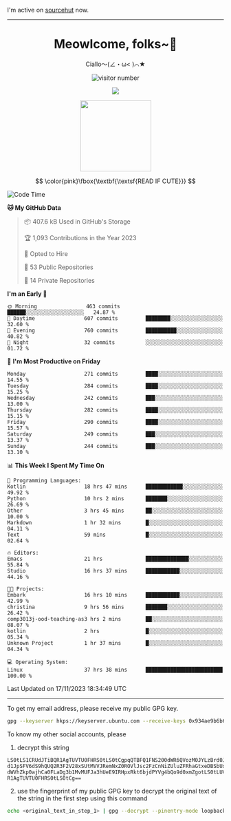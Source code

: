 I'm active on [sourcehut](https://sr.ht/~meow_king/) now. 

---

<div align="center">
  <h1>Meowlcome, folks~👋</h1>
  <p>Ciallo～(∠・ω< )⌒★</p>
</div>

<p align="center">
  <img src="https://count.getloli.com/get/@Ziqi-Yang?theme=rule34" alt="visitor number" />
</p>

<p align="center">
  <img src="https://skillicons.dev/icons?i=rust,c,py,flutter,go,java,js,bash,linux,emacs" />
</p>
<p align="center">
  <img height="165" src="https://github-readme-stats.vercel.app/api?username=Ziqi-Yang&show_icons=true&include_all_commits=true&hide_border=true" />
</p>

$$
\color{pink}\fbox{\textbf{\textsf{READ IF CUTE}}}
$$

<!--START_SECTION:waka-->
![Code Time](http://img.shields.io/badge/Code%20Time-1%2C872%20hrs%2023%20mins-blue)

**🐱 My GitHub Data** 

> 📦 407.6 kB Used in GitHub's Storage 
 > 
> 🏆 1,093 Contributions in the Year 2023
 > 
> 💼 Opted to Hire
 > 
> 📜 53 Public Repositories 
 > 
> 🔑 14 Private Repositories 
 > 
**I'm an Early 🐤** 

```text
🌞 Morning                463 commits         ██████░░░░░░░░░░░░░░░░░░░   24.87 % 
🌆 Daytime                607 commits         ████████░░░░░░░░░░░░░░░░░   32.60 % 
🌃 Evening                760 commits         ██████████░░░░░░░░░░░░░░░   40.82 % 
🌙 Night                  32 commits          ░░░░░░░░░░░░░░░░░░░░░░░░░   01.72 % 
```
📅 **I'm Most Productive on Friday** 

```text
Monday                   271 commits         ████░░░░░░░░░░░░░░░░░░░░░   14.55 % 
Tuesday                  284 commits         ████░░░░░░░░░░░░░░░░░░░░░   15.25 % 
Wednesday                242 commits         ███░░░░░░░░░░░░░░░░░░░░░░   13.00 % 
Thursday                 282 commits         ████░░░░░░░░░░░░░░░░░░░░░   15.15 % 
Friday                   290 commits         ████░░░░░░░░░░░░░░░░░░░░░   15.57 % 
Saturday                 249 commits         ███░░░░░░░░░░░░░░░░░░░░░░   13.37 % 
Sunday                   244 commits         ███░░░░░░░░░░░░░░░░░░░░░░   13.10 % 
```


📊 **This Week I Spent My Time On** 

```text
💬 Programming Languages: 
Kotlin                   18 hrs 47 mins      ████████████░░░░░░░░░░░░░   49.92 % 
Python                   10 hrs 2 mins       ███████░░░░░░░░░░░░░░░░░░   26.69 % 
Other                    3 hrs 45 mins       ██░░░░░░░░░░░░░░░░░░░░░░░   10.00 % 
Markdown                 1 hr 32 mins        █░░░░░░░░░░░░░░░░░░░░░░░░   04.11 % 
Text                     59 mins             █░░░░░░░░░░░░░░░░░░░░░░░░   02.64 % 

🔥 Editors: 
Emacs                    21 hrs              ██████████████░░░░░░░░░░░   55.84 % 
Studio                   16 hrs 37 mins      ███████████░░░░░░░░░░░░░░   44.16 % 

🐱‍💻 Projects: 
Embark                   16 hrs 10 mins      ███████████░░░░░░░░░░░░░░   42.99 % 
christina                9 hrs 56 mins       ███████░░░░░░░░░░░░░░░░░░   26.42 % 
comp3013j-ood-teaching-as3 hrs 2 mins        ██░░░░░░░░░░░░░░░░░░░░░░░   08.07 % 
kotlin                   2 hrs               █░░░░░░░░░░░░░░░░░░░░░░░░   05.34 % 
Unknown Project          1 hr 37 mins        █░░░░░░░░░░░░░░░░░░░░░░░░   04.34 % 

💻 Operating System: 
Linux                    37 hrs 38 mins      █████████████████████████   100.00 % 
```


 Last Updated on 17/11/2023 18:34:49 UTC
<!--END_SECTION:waka-->

-----

To get my email address, please receive my public GPG key.
```bash
gpg --keyserver hkps://keyserver.ubuntu.com --receive-keys 0x934ae9b6b6e9ff34
```
To know my other social accounts, please
1) decrypt this string
```
LS0tLS1CRUdJTiBQR1AgTUVTU0FHRS0tLS0tCgpqQTBFQ1FNS200dWR6QVozM0JYLzBrd0JNU0Ru
d1JpSFV6dS9hQUQ2R3F2V28xSUtMVVJRemNxZ0ROVlJsc2FzCnNiZUluZFRhaGtxeDBSbUxEajVq
dWVhZkp0ajhCa0FLaDg3b1MvMUFJa3hUeE9IRHpxRkt6bjdPYVg4bQo9d0xmZgotLS0tLUVORCBQ
R1AgTUVTU0FHRS0tLS0tCg==
```
2) use the fingerprint of my public GPG key to decrypt the original text of the string in the first step using this command
```bash
echo <original_text_in_step_1> | gpg --decrypt --pinentry-mode loopback --armor
```


